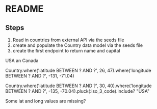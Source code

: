 # README

## Steps

1) Read in countries from external API via the seeds file
2) create and populate the Country data model via the seeds file
3) create the first endpoint to return name and capital

USA an Canada

Country.where('latitude BETWEEN ? AND ?', 26, 47).where('longitude BETWEEN ? AND ?', -131, -71.04) 

Country.where('latitude BETWEEN ? AND ?', 30, 40).where('longitude BETWEEN ? AND ?', -135, -70.04).pluck(:iso_3_code).include? "USA"

Some lat and long values are missing?

